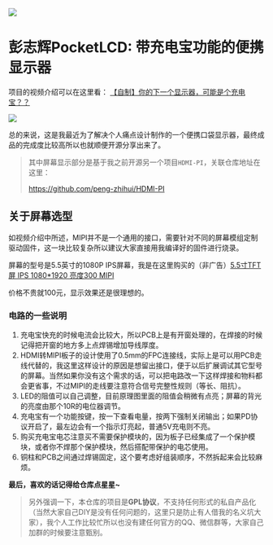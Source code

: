 ![](5.Images/img1.jpg)

# 彭志辉PocketLCD: 带充电宝功能的便携显示器

项目的视频介绍可以在这里看： [【自制】你的下一个显示器，可能是个充电宝？？](https://www.bilibili.com/video/BV17D4y1X7AT)

![](5.Images/img5.jpg)

总的来说，这是我最近为了解决个人痛点设计制作的一个便携口袋显示器，最终成品的完成度比较高所以也就顺便开源分享出来了。

> 其中屏幕显示部分是基于我之前开源另一个项目`HDMI-PI`，关联仓库地址在这里：
>
> https://github.com/peng-zhihui/HDMI-PI

## 关于屏幕选型

如视频介绍中所述，MIPI并不是一个通用的接口，需要针对不同的屏幕模组定制驱动固件，这一块比较复杂所以建议大家直接用我编译好的固件进行烧录。

屏幕的型号是5.5英寸的1080P IPS屏幕，我是在这里购买的（非广告）[5.5寸TFT屏 IPS 1080*1920 亮度300 MIPI ](https://item.taobao.com/item.htm?spm=a1z09.2.0.0.7f172e8dEWrdmp&id=543793236047)

价格不贵就100元，显示效果还是很理想的。

### 电路的一些说明

1. 充电宝快充的时候电流会比较大，所以PCB上是有开窗处理的，在焊接的时候记得把开窗的地方多上点焊锡增加导线厚度。
2. HDMI转MIPI板子的设计使用了0.5mm的FPC连接线，实际上是可以用PCB走线代替的，我这里这样设计的原因是想留出接口，便于以后扩展调试其它型号的屏幕。当然如果你没有这个需求的话，可以把电路改一下这样焊接和物料都会更省事，不过MIPI的走线要注意符合信号完整性规则（等长、阻抗）。
3. LED的阻值可以自己调整，目前原理图里面的阻值会稍微有点亮；屏幕的背光的亮度由那个10R的电位器调节。
4. 充电宝有一个功能按键，按一下查看电量，按两下强制关闭输出；如果PD协议开启了，最左边会有一个指示灯亮起，普通5V充电则不亮。
5. 购买充电宝电芯注意买不需要保护模块的，因为板子已经集成了一个保护模块，或者你不焊那个保护模块，然后搭配带保护的电芯使用。
6. 铜柱和PCB之间通过焊锡固定，这个要考虑好组装顺序，不然拆起来会比较麻烦。



**最后，喜欢的话记得给仓库点星星~**

> 另外强调一下，本仓库的项目是**GPL协议**，不支持任何形式的私自产品化（当然大家自己DIY是没有任何问题的，这里只是防止有人借我的名义坑大家），我个人工作比较忙所以也没有建任何官方的QQ、微信群等，大家自己加群的时候要注意甄别。